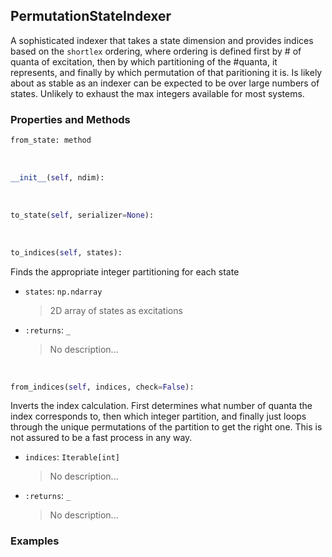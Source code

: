 ## <a id="Psience.BasisReps.StateIndexers.PermutationStateIndexer">PermutationStateIndexer</a>
A sophisticated indexer that takes a state dimension and provides
indices based on the `shortlex` ordering, where ordering is defined
first by # of quanta of excitation, then by which partitioning of the #quanta,
 it represents, and finally by which permutation of that paritioning it is.
Is likely about as stable as an indexer can be expected to be over large
numbers of states. Unlikely to exhaust the max integers available for most
systems.

### Properties and Methods
```python
from_state: method
```
<a id="Psience.BasisReps.StateIndexers.PermutationStateIndexer.__init__" class="docs-object-method">&nbsp;</a>
```python
__init__(self, ndim): 
```

<a id="Psience.BasisReps.StateIndexers.PermutationStateIndexer.to_state" class="docs-object-method">&nbsp;</a>
```python
to_state(self, serializer=None): 
```

<a id="Psience.BasisReps.StateIndexers.PermutationStateIndexer.to_indices" class="docs-object-method">&nbsp;</a>
```python
to_indices(self, states): 
```
Finds the appropriate integer partitioning for each state
- `states`: `np.ndarray`
    >2D array of states as excitations
- `:returns`: `_`
    >No description...

<a id="Psience.BasisReps.StateIndexers.PermutationStateIndexer.from_indices" class="docs-object-method">&nbsp;</a>
```python
from_indices(self, indices, check=False): 
```
Inverts the index calculation.
        First determines what number of quanta the index corresponds to,
        then which integer partition, and finally just loops through the unique
        permutations of the partition to get the right one.
        This is not assured to be a fast process in any way.
- `indices`: `Iterable[int]`
    >No description...
- `:returns`: `_`
    >No description...

### Examples


